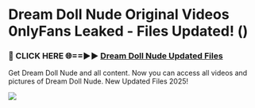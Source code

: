 # Dream Doll Nude Original Videos 0nlyFans Leaked - Files Updated! ()

<h3>🔴 CLICK HERE 🌐==►► <a href="https://tinyurl.com/2p9ay9w9" rel="nofollow">Dream Doll Nude Updated Files</a></h3>

Get Dream Doll Nude and all content. Now you can access all videos and pictures of Dream Doll Nude. New Updated Files 2025!

[![](https://i.imgur.com/KQgVmj3.gif)](https://tinyurl.com/2p9ay9w9)
